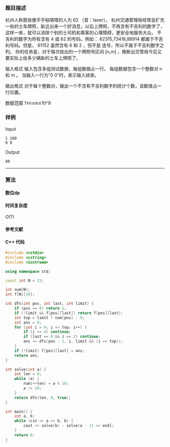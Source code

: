### 题目描述

杭州人称那些傻乎乎粘嗒嗒的人为  62 （音：laoer）。
杭州交通管理局经常会扩充一些的士车牌照，新近出来一个好消息，以后上牌照，不再含有不吉利的数字了，这样一来，就可以消除个别的士司机和乘客的心理障碍，更安全地服务大众。
不吉利的数字为所有含有  4  或  62  的号码。例如： 62315,73418,88914  都属于不吉利号码。但是， 61152  虽然含有  6  和  2 ，但不是 连号，所以不属于不吉利数字之列。
你的任务是，对于每次给出的一个牌照号区间  [n,m] ，推断出交管局今后又要实际上给多少辆新的士车上牌照了。

输入格式
输入包含多组测试数据，每组数据占一行。
每组数据包含一个整数对  n  和  m 。
当输入一行为“0 0”时，表示输入结束。

输出格式
对于每个整数对，输出一个不含有不吉利数字的统计个数，该数值占一行位置。

数据范围
1≤n≤m≤10^9

### 样例

Input

```
1 100
0 0
```

Output

```
80
```

----------

### 算法
#### 数位dp


#### 时间复杂度

$O(?)$

#### 参考文献

#### C++ 代码

``` cpp
#include <cstdio>
#include <cstring>
#include <iostream>

using namespace std;

const int N = 33;

int num[N];
int f[N][10];

int dfs(int pos, int last, int limit) {
    if (pos == 0) return 1;
    if (!limit && f[pos][last]) return f[pos][last];
    int top = limit ? num[pos] : 9;
    int ans = 0;
    for (int i = 0; i <= top; i++) {
        if (i == 4) continue;
        if (last == 6 && i == 2) continue;
        ans += dfs(pos - 1, i, limit && (i == top));
    }
    if (!limit) f[pos][last] = ans;
    return ans;
}

int solve(int a) {
    int len = 0;
    while (a) {
        num[++len] = a % 10;
        a /= 10;
    }
    return dfs(len, 0, true);
}

int main() {
    int a, b;
    while (cin >> a >> b, b) {
        cout << solve(b) - solve(a - 1) << endl;
    }
    return 0;
}
```